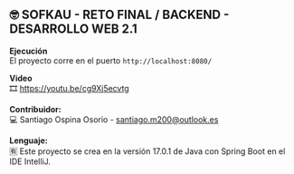 ## :nerd_face: SOFKAU - RETO FINAL / BACKEND - DESARROLLO WEB 2.1


**Ejecución**    
El proyecto corre en el puerto `http://localhost:8080/`  

**Video**  
:film_strip: https://youtu.be/cg9Xj5ecvtg

**Contribuidor:**  
:computer: Santiago Ospina Osorio - santiago.m200@outlook.es

**Lenguaje:**  
:u6709: Este proyecto se crea en la versión 17.0.1 de Java con Spring Boot en el IDE IntelliJ.
